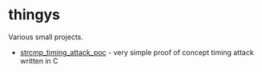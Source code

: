 # thingys

Various small projects. 

- [strcmp_timing_attack_poc](strcmp_timing_attack_poc/) - very simple proof of concept timing attack written in C
